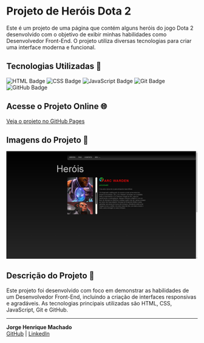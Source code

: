 # Projeto de Heróis Dota 2

Este é um projeto de uma página que contém alguns heróis do jogo Dota 2 desenvolvido com o objetivo de exibir minhas habilidades como Desenvolvedor Front-End. O projeto utiliza diversas tecnologias para criar uma interface moderna e funcional.

## Tecnologias Utilizadas 🚀

![HTML Badge](https://img.shields.io/badge/HTML-5-orange)
![CSS Badge](https://img.shields.io/badge/CSS-3-blue)
![JavaScript Badge](https://img.shields.io/badge/JavaScript-ES6-yellow)
![Git Badge](https://img.shields.io/badge/Git-black)
![GitHub Badge](https://img.shields.io/badge/GitHub-black)

## Acesse o Projeto Online 🌐

[Veja o projeto no GitHub Pages](https://machadojorgeh.github.io/projeto-herois-dota2/)

## Imagens do Projeto 📸


![image](./img/TelaInicial.jpg)



## Descrição do Projeto 📝

Este projeto foi desenvolvido com foco em demonstrar as habilidades de um Desenvolvedor Front-End, incluindo a criação de interfaces responsivas e agradáveis. As tecnologias principais utilizadas são HTML, CSS, JavaScript, Git e GitHub.

---

**Jorge Henrique Machado**  
[GitHub](https://github.com/MachadoJorgeH) | [LinkedIn](https://www.linkedin.com/in/jorge-henrique-machado/)

